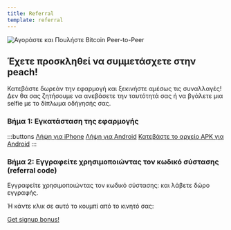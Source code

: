 ```yaml
---
title: Referral
template: referral
---
```


<!--[teaser]-->

![Αγοράστε και Πουλήστε Bitcoin Peer-to-Peer](/img/how-it-works/buy-and-sell-bitcoin-peer-to-peer.png)

## Έχετε προσκληθεί να συμμετάσχετε στην peach!

Κατεβάστε δωρεάν την εφαρμογή και ξεκινήστε αμέσως τις συναλλαγές! Δεν θα σας ζητήσουμε να ανεβάσετε την ταυτότητά σας ή να βγάλετε μια selfie με το δίπλωμα οδήγησής σας.

### Βήμα 1: Εγκατάσταση της εφαρμογής

:::buttons
[Λήψη για iPhone]($iosUrl$)
[Λήψη για Android]($androidUrl$)
[Κατεβάστε το αρχείο APK για Android](/el/apk/)
:::

### Βήμα 2: Εγγραφείτε χρησιμοποιώντας τον κωδικό σύστασης (referral code)

Εγγραφείτε χρησιμοποιώντας τον κωδικό σύστασης: <span id="referral-code"><span> και λάβετε δώρο εγγραφής.

Ή κάντε κλικ σε αυτό το κουμπί από το κινητό σας:

<div class="buttons">
  <p>
    <a id="referral-code-button" href="https://peachbitcoin.page.link/?link=https%3A%2F%2Fpeachbitcoin.com%2Freferral%3Fcode%3DREFERRAL">Get signup bonus!</a>
  </p>
</div>

<script>
  function getParameterByName(name, url) {
      if (!url) url = window.location.href
      name = name.replace(/[[\]]/g, '\\$&')
      var regex = new RegExp('[?&]' + name + '(=([^&#]*)|&|#|$)'),
          results = regex.exec(url)
      if (!results) return null
      if (!results[2]) return ''
      return decodeURIComponent(results[2].replace(/\+/g, ' '))
    }

    var code = getParameterByName('code')

    if (!code) {
      window.location.href = window.location.origin
    } else {
      var $refCode = document.getElementById('referral-code')
      var $button = document.getElementById('referral-code-button')
      $refCode.innerText = code.toUpperCase()
      $button.href = $button.href.replace('REFERRAL', code.toUpperCase())
    }
</script>
